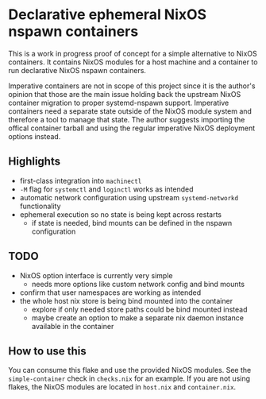 # Declarative ephemeral NixOS nspawn containers

This is a work in progress proof of concept for a simple alternative to NixOS containers. It
contains NixOS modules for a host machine and a container to run declarative NixOS nspawn
containers.

Imperative containers are not in scope of this project since it is the author's opinion that those
are the main issue holding back the upstream NixOS container migration to proper systemd-nspawn
support. Imperative containers need a separate state outside of the NixOS module system and
therefore a tool to manage that state. The author suggests importing the offical container tarball
and using the regular imperative NixOS deployment options instead.

## Highlights

* first-class integration into `machinectl`
* `-M` flag for `systemctl` and `loginctl` works as intended
* automatic network configuration using upstream `systemd-networkd` functionality
* ephemeral execution so no state is being kept across restarts
  * if state is needed, bind mounts can be defined in the nspawn configuration

## TODO

* NixOS option interface is currently very simple
  * needs more options like custom network config and bind mounts
* confirm that user namespaces are working as intended
* the whole host nix store is being bind mounted into the container
  * explore if only needed store paths could be bind mounted instead
  * maybe create an option to make a separate nix daemon instance available in the container

## How to use this

You can consume this flake and use the provided NixOS modules. See the `simple-container` check
in `checks.nix` for an example. If you are not using flakes, the NixOS modules are located in
`host.nix` and `container.nix`.
